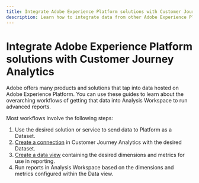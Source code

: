 ```yaml
---
title: Integrate Adobe Experience Platform solutions with Customer Journey Analytics
description: Learn how to integrate data from other Adobe Experience Platform solutions and services.
---
```


# Integrate Adobe Experience Platform solutions with Customer Journey Analytics

Adobe offers many products and solutions that tap into data hosted on Adobe Experience Platform. You can use these guides to learn about the overarching workflows of getting that data into Analysis Workspace to run advanced reports.

Most workflows involve the following steps:

1. Use the desired solution or service to send data to Platform as a Dataset.
2. [Create a connection](/help/connections/create-connection.md) in Customer Journey Analytics with the desired Dataset.
3. [Create a data view](/help/data-views/create-dataview.md) containing the desired dimensions and metrics for use in reporting.
4. Run reports in Analysis Workspace based on the dimensions and metrics configured within the Data view.
